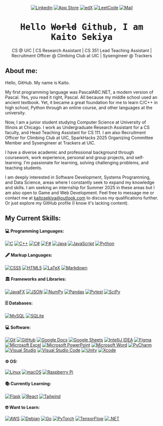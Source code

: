 <div align="center">
    <a href="https://www.linkedin.com/in/kaitosekiya/"><img src="https://img.shields.io/badge/LinkedIn-Connect-000000?logo=Linkedin&logoColor=0A66C2&labelColor=ffffff" alt="Linkedin"></a>
    <a href="https://apps.apple.com/ae/developer/kaito-sekiya/id1593382615"><img src="https://img.shields.io/badge/App%20Store-Apps-000000?logo=appstore&logoColor=ffffff&labelColor=0D96F6" alt="App Store"></a>
    <a href="https://profile.edx.org/u/Givikap?_gl=1*6wsb7o*_ga*Mjc3MDE5OTY4LjE2OTI3MzEzMTc.*_ga_D3KS4KMDT0*MTY5NTY5ODA3NS4yNC4xLjE2OTU2OTk4MTIuNTUuMC4w"><img src="https://img.shields.io/badge/edX-Certificates-000000?logo=edx&logoColor=02262B&labelColor=ffffff" alt="edX"></a>
    <a href="https://leetcode.com/Givikap/"><img src="https://img.shields.io/badge/LeetCode-Coding-000000?&logo=LeetCode&logoColor=d16c06&labelColor=ffffff" alt="LeetCode"></a>
    <a href="mailto:kaitosekiya@outlook.com"><img src="https://img.shields.io/badge/Outlook-Email-000000?logo=microsoftoutlook&logoColor=0078D4&labelColor=ffffff" alt="Mail"></a>
</div>

<h1 align='center'><samp><strong>Hello <s>World</s> Github, I am Kaito Sekiya</strong></samp></h1>
<p align='center'>CS @ UIC | CS Research Assistant | CS 351 Lead Teaching Assistant | Recruitment Officer @ Climbing Club at UIC | Sysengineer @ Trackers</p>

## About me:
Hello, GitHub. My name is Kaito. 

My first programming language was PascalABC.NET, a modern version of Pascal. Yes, you read it right, Pascal. All because my middle school used an ancient textbook. Yet, it became a great foundation for me to learn C/C++ in high school, Python through an online course, and other languages at the university. 

Now, I am a junior student studying Computer Science at University of Illinois at Chicago. I work as Undergraduate Research Assistant for a CS faculty, and Head Teaching Assistant for CS 111. I am also Recruitment Officer for Climbing Club at UIC, SparkHacks 2025 Organizing Committee Member and Sysengineer at Trackers at UIC. 

I have a diverse academic and professional background through coursework, work experience, personal and group projects, and self-learning. I'm passionate for learning, solving challenging problems, and teaching students.

I am deeply interested in Software Development, Systems Programming, and Data Science, areas where I constantly seek to expand my knowledge and skills. I am seeking an internship for Summer 2025 in these areas but I am also open to Game and Web Development. Feel free to message me or contact me at kaitosekiya@outlook.com to discuss my qualifications further. Or just explore my GitHub profile (I know it's lacking content). 

## My Current Skills:

<h4>💻 Programming Languages:</h4>
<p>
    <a href="#"><img alt="C" src="https://img.shields.io/badge/C-a8b9cc.svg?logo=c&logoColor=white"></a>
    <a href="#"><img alt="C++" src="https://img.shields.io/badge/C%2b%2b-00599c.svg?logo=cplusplus&logoColor=white"></a>
    <a href="#"><img alt="C#" src="https://custom-icon-badges.demolab.com/badge/C%23-512bd4.svg?logo=csharp&logoColor=white"></a>
    <a href="#"><img alt="F#" src="https://custom-icon-badges.demolab.com/badge/F%23-378bba.svg?logo=fsharp&logoColor=white"></a>
    <a href="#"><img alt="Java" src="https://custom-icon-badges.demolab.com/badge/Java-007396.svg?logo=java&logoColor=white"></a>
    <a href="#"><img alt="JavaScript" src="https://img.shields.io/badge/JavaScript-f7df1e.svg?logo=javascript&logoColor=black"></a>
    <a href="#"><img alt="Python" src="https://img.shields.io/badge/Python-3776ab.svg?logo=python&logoColor=white"></a>
</p>

<h4>🖋️ Markup Languages:</h4>
<p>
    <a href="#"><img alt="CSS5" src="https://img.shields.io/badge/CSS3-1572b6.svg?logo=css3&logoColor=white"></a>
    <a href="#"><img alt="HTML5" src="https://img.shields.io/badge/HTML5-e34f26.svg?logo=html5&logoColor=white"></a>
    <a href="#"><img alt="LaTeX" src="https://img.shields.io/badge/LaTeX-008080.svg?logo=latex&logoColor=white"></a>
    <a href="#"><img alt="Markdown" src="https://img.shields.io/badge/Markdown-000000.svg?logo=markdown&logoColor=white"></a>
</p>

<h4>🏛️ Frameworks and Libraries:</h4>
<p>
    <!---<a href="#"><img alt="JUnit" src="https://custom-icon-badges.demolab.com/badge/JUnit-25A162.svg?logo=check-circle&logoColor=white"></a>-->
    <a href="#"><img alt="JavaFX" src="https://custom-icon-badges.demolab.com/badge/JavaFX-0d7188.svg?logo=java&logoColor=white"></a>
    <a href="#"><img alt="JSON" src="https://img.shields.io/badge/JSON-000000.svg?logo=json&logoColor=white"></a>
    <a href="#"><img alt="NumPy" src="https://img.shields.io/badge/Numpy-013243.svg?logo=numpy&logoColor=white"></a>
    <a href="#"><img alt="Pandas" src="https://img.shields.io/badge/Pandas-150458.svg?logo=pandas&logoColor=white"></a>
    <a href="#"><img alt="Pytest" src="https://img.shields.io/badge/Pytest-0a9edc.svg?logo=pytest&logoColor=white"></a>
    <a href="#"><img alt="SciPy" src="https://img.shields.io/badge/Scipy-8caae6.svg?logo=scipy&logoColor=white"></a>
</p>

<h4>🗄️ Databases:</h4>
<p>
    <a href="#"><img alt="MySQL" src="https://img.shields.io/badge/MySQL-00f.svg?logo=mysql&logoColor=white"></a>
    <a href="#"><img alt="SQLite" src ="https://img.shields.io/badge/SQLite-07405e.svg?logo=sqlite&logoColor=white"></a>
</p>

<!---<h4>☁️ Cloud Hosting:</h4>-->

<h4>💻 Software:</h4>
<p>
    <a href="#"><img alt="Git" src="https://img.shields.io/badge/Git-f05032.svg?logo=git&logoColor=white"></a>
    <a href="#"><img alt="GitHub" src="https://img.shields.io/badge/GitHub-181717.svg?logo=github&logoColor=white"></a>
    <a href="#"><img alt="Google Docs" src="https://img.shields.io/badge/Docs-4285f4.svg?logo=google%20docs&logoColor=white"></a>
    <a href="#"><img alt="Google Sheets" src="https://img.shields.io/badge/Sheets-34a853.svg?logo=google%20sheets&logoColor=white"></a>
    <a href="#"><img alt="IntelliJ IDEA" src="https://img.shields.io/badge/IntelliJ%20IDEA-000000.svg?logo=intellijidea&logoColor=white"></a>
    <a href="#"><img alt="Figma" src="https://img.shields.io/badge/Figma-f24e1e.svg?logo=figma&logoColor=white"></a>
    <a href="#"><img alt="Microsoft Excel" src="https://img.shields.io/badge/Excel-217346.svg?logo=microsoft%20excel&logoColor=white"></a>
    <a href="#"><img alt="Microsoft PowerPoint" src="https://img.shields.io/badge/PowerPoint-b7472a.svg?logo=microsoft%20powerpoint&logoColor=white"></a>
    <a href="#"><img alt="Microsoft Word" src="https://img.shields.io/badge/Word-2b579a.svg?logo=microsoft%20word&logoColor=white"></a>
    <a href="#"><img alt="PyCharm" src="https://img.shields.io/badge/PyCharm-000000.svg?logo=pycharm&logoColor=white"></a>
    <a href="#"><img alt="Visual Studio" src="https://img.shields.io/badge/Visual%20Studio-5c2d91.svg?logo=visual-studio&logoColor=white"></a>
    <a href="#"><img alt="Visual Studio Code" src="https://img.shields.io/badge/Visual%20Studio%20Code-0078d7.svg?logo=visual-studio-code&logoColor=white"></a>
    <a href="#"><img alt="Unity" src="https://img.shields.io/badge/Unity-000000.svg?logo=unity&logoColor=white"></a>
    <a href="#"><img alt="Xcode" src="https://img.shields.io/badge/Xcode-147efb.svg?logo=xcode&logoColor=white"></a>
</p>

<h4>⚙️ OS:</h4>
<p>
    <a href="#"><img alt="Linux" src="https://img.shields.io/badge/Linux-fcc624.svg?logo=linux&logoColor=white"></a>
    <a href="#"><img alt="macOS" src="https://img.shields.io/badge/macOS-000000.svg?logo=macos&logoColor=white"></a>
    <a href="#"><img alt="Raspberry Pi" src="https://img.shields.io/badge/Raspberry%20Pi-a22846.svg?logo=raspberrypi&logoColor=white"></a>
</p>

<h4>📚 Currently Learning:</h4>
<p>
    <a href="#"><img alt="Flask" src="https://img.shields.io/badge/Flask-000000.svg?logo=flask&logoColor=white"></a>
    <a href="#"><img alt="React" src="https://img.shields.io/badge/React-20232a.svg?logo=react&logoColor=%2361DAFB"></a>
    <a href="#"><img alt="Tailwind" src="https://img.shields.io/badge/Tailwind%20CSS-06b6d4.svg?logo=tailwindcss&logoColor=%2361DAFB"></a>
</p>

<h4>🤓 Want to Learn:</h4>
<p>
    <a href="#"><img alt="AWS" src="https://img.shields.io/badge/AWS-232f3e.svg?logo=amazonaws&logoColor=white"></a>
    <a href="#"><img alt="Debian" src="https://img.shields.io/badge/Debian-a81d33.svg?logo=debian&logoColor=white"></a>
    <a href="#"><img alt="Go" src="https://img.shields.io/badge/Go-00add8.svg?logo=go&logoColor=white"></a>
    <a href="#"><img alt="PyTorch" src="https://img.shields.io/badge/PyTorch-ee4c2c.svg?logo=PyTorch&logoColor=white"></a>
    <a href="#"><img alt="TensorFlow" src="https://img.shields.io/badge/TensorFlow-ff6f00.svg?logo=TensorFlow&logoColor=white"></a>
    <a href="#"><img alt=".NET" src="https://img.shields.io/badge/.NET-512bd4.svg?logo=dotnet&logoColor=white"></a>
</p>

<!--## Stats and Activity:-->

  <!--<h4>📊 Activity Stats</h4>-->

  <!-- https://github.com/anuraghazra/github-readme-stats-->
  <!--
  <a href="https://github.com/anuraghazra/github-readme-stats">
    <picture>
      <source
        srcset="https://github-readme-stats.vercel.app/api?username=Givikap&show_icons=true&title_color=FE8018&text_color=9F9F9F&icon_color=FE8018&bg_color=151515&border_radius=0&hide_border=true&rank_icon=github"
        media="(prefers-color-scheme: dark)"
      />
      <img src="https://github-readme-stats.vercel.app/api?username=Givikap&show_icons=true&title_color=FE8018&text_color=000000&icon_color=FE8018&bg_color=F7F7F7&border_radius=0&hide_border=true&rank_icon=github" height="192px"/>
    </picture>
  </a>

  <!--<h4>💻 Languages Stats</h4>-->
  <!--
    
  <a href="https://github.com/anuraghazra/github-readme-stats#gh-light-mode-only">
    <img src="https://github-readme-stats.vercel.app/api/top-langs?username=Givikap&langs_count=6&layout=compact&title_color=FE8018&text_color=9F9F9F&icon_color=FE8018&bg_color=F7F7F7&border_radius=0&hide_border=true&hide=shaderlab,hlsl#gh-light-mode-only" height="192px" />
  </a>
  <a href="https://github.com/anuraghazra/github-readme-stats#gh-dark-mode-only">
    <img src="https://github-readme-stats.vercel.app/api/top-langs?username=Givikap&langs_count=6&layout=compact&title_color=FE8018&text_color=9F9F9F&icon_color=FE8018&bg_color=151515&border_radius=0&hide_border=true&hide=shaderlab,hlsl#gh-dark-mode-only" height="192px" />
  </a>

  -->
  
  <!--<h4>🔥 Streak Stats</h4>-->
  <!-- https://github.com/DenverCoder1/github-readme-streak-stats -->
  
  <!--
  <a href="https://github.com/DenverCoder1/github-readme-streak-stats#gh-light-mode-only">
    <img src="https://streak-stats.demolab.com/?user=Givikap&background=F7F7F7&ring=FE8018&fire=FE8018&currStreakNum=000000&sideNums=000000&currStreakLabel=FE8018&sideLabels=FE8018&dates=000000&border_radius=0&hide_border=true#gh-light-mode-only" width="480px" />
  </a>
  <a href="https://github.com/DenverCoder1/github-readme-streak-stats#gh-dark-mode-only">
    <img src="https://streak-stats.demolab.com/?user=Givikap&background=151515&ring=FE8018&fire=FE8018&currStreakNum=9F9F9F&sideNums=9F9F9F&currStreakLabel=FE8018&sideLabels=FE8018&dates=9F9F9F&border_radius=0&hide_border=true#gh-dark-mode-only" width="480px" />
  </a>
  -->
